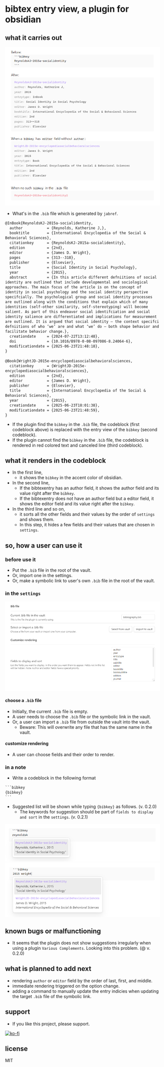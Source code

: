 # bibtex entry view, a plugin for obsidian

## what it carries out

![sample.png](sample.png)

- What's in the `.bib` file which is generated by `jabref`.
```
@InBook{ReynoldsKJ-2015a-socialidentity,
  author           = {Reynolds, Katherine J,},
  booktitle        = {International Encyclopedia of the Social & Behavioral Sciences},
  citationkey      = {ReynoldsKJ-2015a-socialidentity},
  edition          = {2nd},
  editor           = {James D. Wright},
  pages            = {313--318},
  publisher        = {Elsevier},
  title            = {Social Identity in Social Psychology},
  year             = {2015},
  abstract         = {In this article different defniitions of social identity are outlined that include developmental and sociological approaches. The main focus of the article is on the concept of identity in social psychology and the social identity perspective specifcially. The psychological group and social identity processes are outlined along with the conditions that explain which of many identities (self-other similarity, self-stereotyping) will become salient. As part of this endeavor social identifciation and social identity salience are differentiated and implications for measurement are outlined. It is argued that social identity – the context specifci defniitions of who ‘we’ are and what ‘we’ do – both shape behavior and facilitate behavior change.},
  creationdate     = {2024-07-22T13:12:48},
  doi              = {10.1016/B978-0-08-097086-8.24064-6},
  modificationdate = {2025-06-23T21:48:18},
}

@Book{WrightJD-2015e-encyclopediasocialbehavioralsciences,
  citationkey      = {WrightJD-2015e-encyclopediasocialbehavioralsciences},
  edition          = {2nd},
  editor           = {James D. Wright},
  publisher        = {Elsevier},
  title            = {International Encyclopedia of the Social & Behavioral Sciences},
  year             = {2015},
  creationdate     = {2025-06-23T18:01:38},
  modificationdate = {2025-06-23T21:48:59},
}
```

- If the plugin find the `bibkey` in the `.bib` file, the codeblock (first codeblock above) is replaced with the entry view of the `bibkey` (second codeblock).
- If the plugin cannot find the `bibkey` in the `.bib` file, the codeblock is rendered in red colored text and canceled line (third codeblock).

## what it renders in the codeblock

- In the first line,
  - it shows the `bibkey` in the accent color of obsidian.
- In the second line,
  - If the bibtexentry has an author field, it shows the author field and its value right after the `bibkey`.
  - If the bibtexentry does not have an author field but a editor field, it shows the editor field and its value right after the `bibkey`.
- In the third line and so on,
  - it sorts all the other fields and their values by the order of `settings` and shows them.
  - In this step, it hides a few fields and their values that are chosen in `settings`.

## so, how a user can use it

### before use it

- Put the `.bib` file in the root of the vault. 
- Or, import one in the settings.
- Or, make a symbolic link to user's own `.bib` file in the root of the vault.

### in the `settings` 

![settings.png](settings.png)

#### choose a `.bib` file

- Initially, the current `.bib` file is empty.
- A user needs to choose the `.bib` file or the symbolic link in the vault.
- Or, a user can import a `.bib` file from outside the vault into the vault. 
  - Beware: This will overwrite any file that has the same name in the vault.

#### customize rendering

- A user can choose fields and their order to render.

### in a note

- Write a codeblock in the following format

````
```bibkey
{bibkey}
```
````

- Suggested list will be shown while typing `{bibkey}` as follows. (v. 0.2.0)
  - The keywords for suggestion should be part of `fields to display and sort` in the `settings`. (v. 0.2.1)

![suggestion-article.png](suggestion-article.png)
![suggestion-book.png](suggestion-book.png)

## known bugs or malfunctioning

- It seems that the plugin does not show suggestions irregularly when using a plugin `Various Complements`. Looking into this problem. (@ v. 0.2.0)

## what is planned to add next

- rendering `author` or `editor` field by the order of last, first, and middle.
- immediate rendering triggered on the option change.
- adding a command to manually update the entry indicies when updating the target `.bib` file of the symbolic link.

## support

- If you like this project, please support. 

[![ko-fi](https://ko-fi.com/img/githubbutton_sm.svg)](https://ko-fi.com/O5O41HNOCV)

## license

MIT

